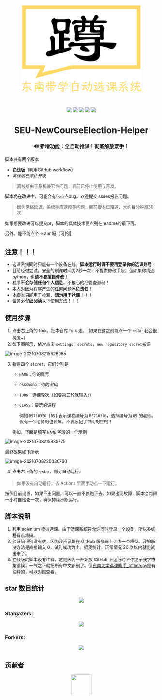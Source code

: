 <p align="center"><img src="pic/logo.png" alt="logo" width="400"/></p>

<br/>

<p align="center"><img src="https://img.shields.io/github/stars/wcy-dt/SEU-NewCourseElection-Helper.svg"> <img src="https://img.shields.io/github/forks/wcy-dt/SEU-NewCourseElection-Helper.svg"> <img src="https://img.shields.io/badge/Test-passed-brightgreen.svg?style=flat"> <img src="https://img.shields.io/badge/version-1.0.2-red.svg?style=flat"> <img src="https://img.shields.io/badge/License-GPL3.0-yellow.svg?style=flat"></p>   

<h1 align="center" style="text-align:center;">
SEU-NewCourseElection-Helper
</h1>


<h3 align="center" style="text-align:center;">🔊 新增功能：全自动抢课！彻底解放双手！</h3>

脚本共有两个版本

- **在线版**（利用GitHub workflow）
- *离线版已停止开发*

> 离线版由于系统兼容性问题，目前已停止使用与开发。

脚本仍在改进中，可能会有亿点点bug。欢迎提交issues报告问题。

> 因为网络延迟、系统响应速度等问题，目前脚本已降速，大约每分钟刷30次

如果想要改进可以提交pr，脚本的具体技术要点列在readme的最下面。

另外，能不能点个 ⭐star 呀（可怜🥺

## 注意！！！

- 选课系统同时只能有一个设备在线。**脚本运行时请不要再登录你的选课账号**！
- 目前经过尝试，安全的刷课时间为2秒一次！不提供修改手段，但如果你精通python，也**请不要擅自修改**！
- 程序**不会存储任何个人信息**，不放心的尽管查源码！
- 本人对因为程序产生的任何问题**不负责任**！
- 本脚本只能用于捡漏，**请勿用于抢课**！！！
- 请务必**仔细阅读**以下使用方法！！！

## 使用步骤

1. 点击右上角的 fork，把本仓库 fork 走。（如果在这之前能点一个 ⭐star 我会很感激~）
2. 如下图所示，依次点击 `settings`，`secrets`，`new repository secret`按钮

![image-20210708215628085](pic/image-20210708215628085.png)

3. 新建四个 `secret`，它们分别是

   - `NAME`：你的账号

   - `PASSWORD`：你的密码

   - `TURN`：选课轮次（如要第三轮就输入`3`）

   - `CLASS`：要选的课程

     例如 `B5710350 [05]` 表示课程编号为 `B5710350`，选择编号为 `05` 的老师。仅有一个老师的也要填。不要忘记了中间的空格！

   例如，下面是填写 `NAME` 字段的一个示例

![image-20210708215835775](pic/image-20210708215835775.png)

最终效果如下所示

![image-20210708220030760](pic/image-20210708220030760.png)

4. 点击右上角的 ⭐star，即可自动运行。

  > 如果没有自动运行，去 Actions 里面手动点一下运行。

   按照目前设置，如果不出问题，可以一直不停跑下去。如果出现故障，脚本会每隔一小时自检查一次，确保持续不断运行。

## 脚本说明

1. 利用 selenium 模拟选课。由于选课系统只允许同时登录一个设备，所以多线程有点难搞。
2. 验证码识别没有做，因为我不可能在 GitHub 服务器上训练一个模型。我的解决方法是直接输入 0，试到成功为止。据我统计，正常情况 20 次以内就能试出来了。
3. 在线版的脚本没有注释，这是因为一开始放 GitHub 上运行时不停提示我字符集错误，一气之下就把所有中文都删了。但[东南大学选课助手_offline.py](https://github.com/Auroragys/SEU-NewCourseElection-Helper/blob/main/东南大学选课助手_offline.py)是有注释的，可以对照查看。


## star 数目统计

<p align="center"><img src="https://starchart.cc/WCY-dt/SEU-NewCourseElection-Helper.svg" width="600"/></p>

### Stargazers: 

<a href="https://github.com/WCY-dt/SEU-NewCourseElection-Helper/stargazers"><p align="center"><img src="https://reporoster.com/stars/notext/WCY-dt/SEU-NewCourseElection-Helper" width="400"/></p></a>

### Forkers: 

<a href="https://github.com/WCY-dt/SEU-NewCourseElection-Helper/network/members"><p align="center"><img src="https://reporoster.com/forks/notext/WCY-dt/SEU-NewCourseElection-Helper" width="400"/></p></a>

## 贡献者

<a href="https://github.com/WCY-dt"><p align="center"><img src="https://avatars.githubusercontent.com/u/55525165?v=4" height="68" width="68" style="border-radius:34;"></p></a>
